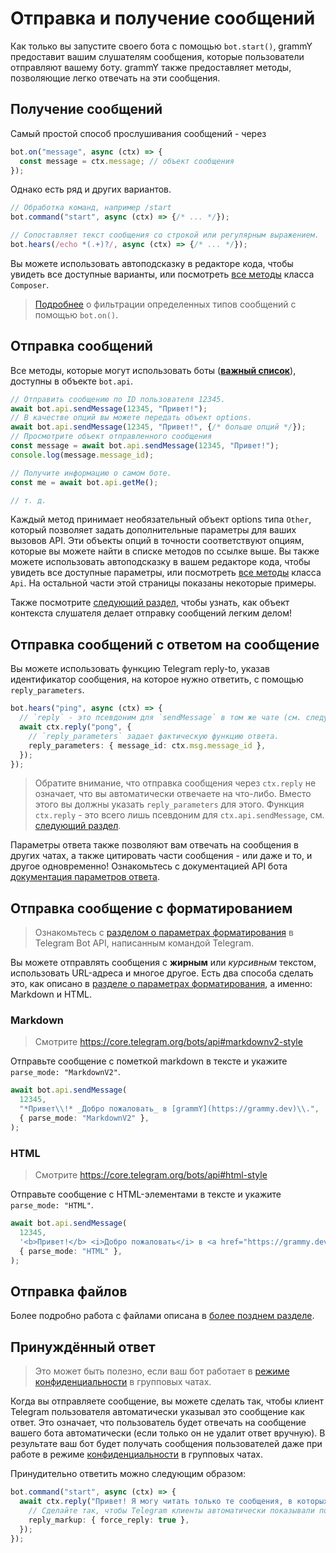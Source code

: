 # Отправка и получение сообщений

Как только вы запустите своего бота с помощью `bot.start()`, grammY предоставит вашим слушателям сообщения, которые пользователи отправляют вашему боту.
grammY также предоставляет методы, позволяющие легко отвечать на эти сообщения.

## Получение сообщений

Самый простой способ прослушивания сообщений - через

```ts
bot.on("message", async (ctx) => {
  const message = ctx.message; // объект сообщения
});
```

Однако есть ряд и других вариантов.

```ts
// Обработка команд, например /start
bot.command("start", async (ctx) => {/* ... */});

// Сопоставляет текст сообщения со строкой или регулярным выражением.
bot.hears(/echo *(.+)?/, async (ctx) => {/* ... */});
```

Вы можете использовать автоподсказку в редакторе кода, чтобы увидеть все доступные варианты, или посмотреть [все методы](/ref/core/composer) класса `Composer`.

> [Подробнее](./filter-queries) о фильтрации определенных типов сообщений с помощью `bot.on()`.

## Отправка сообщений

Все методы, которые могут использовать боты (**[важный список](https://core.telegram.org/bots/api#available-methods)**), доступны в объекте `bot.api`.

```ts
// Отправить сообщению по ID пользователя 12345.
await bot.api.sendMessage(12345, "Привет!");
// В качестве опций вы можете передать объект options.
await bot.api.sendMessage(12345, "Привет!", {/* больше опций */});
// Просмотрите объект отправленного сообщения
const message = await bot.api.sendMessage(12345, "Привет!");
console.log(message.message_id);

// Получите информацию о самом боте.
const me = await bot.api.getMe();

// т. д.
```

Каждый метод принимает необязательный объект options типа `Other`, который позволяет задать дополнительные параметры для ваших вызовов API.
Эти объекты опций в точности соответствуют опциям, которые вы можете найти в списке методов по ссылке выше.
Вы также можете использовать автоподсказку в вашем редакторе кода, чтобы увидеть все доступные параметры, или посмотреть [все методы](/ref/core/api) класса `Api`.
На остальной части этой страницы показаны некоторые примеры.

Также посмотрите [следующий раздел](./context), чтобы узнать, как объект контекста слушателя делает отправку сообщений легким делом!

## Отправка сообщений с ответом на сообщение

Вы можете использовать функцию Telegram reply-to, указав идентификатор сообщения, на которое нужно ответить, с помощью `reply_parameters`.

```ts
bot.hears("ping", async (ctx) => {
  // `reply` - это псевдоним для `sendMessage` в том же чате (см. следующий раздел).
  await ctx.reply("pong", {
    // `reply_parameters` задает фактическую функцию ответа.
    reply_parameters: { message_id: ctx.msg.message_id },
  });
});
```

> Обратите внимание, что отправка сообщения через `ctx.reply` не означает, что вы автоматически отвечаете на что-либо.
> Вместо этого вы должны указать `reply_parameters` для этого.
> Функция `ctx.reply` - это всего лишь псевдоним для `ctx.api.sendMessage`, см. [следующий раздел](./context#доступные-деиствия).

Параметры ответа также позволяют вам отвечать на сообщения в других чатах, а также цитировать части сообщения - или даже и то, и другое одновременно!
Ознакомьтесь с документацией API бота [документация параметров ответа](https://core.telegram.org/bots/api#replyparameters).

## Отправка сообщение с форматированием

> Ознакомьтесь с [разделом о параметрах форматирования](https://core.telegram.org/bots/api#formatting-options) в Telegram Bot API, написанным командой Telegram.

Вы можете отправлять сообщения с **жирным** или _курсивным_ текстом, использовать URL-адреса и многое другое.
Есть два способа сделать это, как описано в [разделе о параметрах форматирования](https://core.telegram.org/bots/api#formatting-options), а именно: Markdown и HTML.

### Markdown

> Смотрите <https://core.telegram.org/bots/api#markdownv2-style>

Отправьте сообщение с пометкой markdown в тексте и укажите `parse_mode: "MarkdownV2"`.

```ts
await bot.api.sendMessage(
  12345,
  "*Привет\\!* _Добро пожаловать_ в [grammY](https://grammy.dev)\\.",
  { parse_mode: "MarkdownV2" },
);
```

### HTML

> Смотрите <https://core.telegram.org/bots/api#html-style>

Отправьте сообщение с HTML-элементами в тексте и укажите `parse_mode: "HTML"`.

```ts
await bot.api.sendMessage(
  12345,
  '<b>Привет!</b> <i>Добро пожаловать</i> в <a href="https://grammy.dev">grammY</a>.',
  { parse_mode: "HTML" },
);
```

## Отправка файлов

Более подробно работа с файлами описана в [более позднем разделе](./files#отправка-фаилов).

## Принуждённый ответ

> Это может быть полезно, если ваш бот работает в [режиме конфиденциальности](https://core.telegram.org/bots/features#privacy-mode) в групповых чатах.

Когда вы отправляете сообщение, вы можете сделать так, чтобы клиент Telegram пользователя автоматически указывал это сообщение как ответ.
Это означает, что пользователь будет отвечать на сообщение вашего бота автоматически (если только он не удалит ответ вручную).
В результате ваш бот будет получать сообщения пользователей даже при работе в режиме [конфиденциальности](https://core.telegram.org/bots/features#privacy-mode) в групповых чатах.

Принудительно ответить можно следующим образом:

```ts
bot.command("start", async (ctx) => {
  await ctx.reply("Привет! Я могу читать только те сообщения, в которых отвечают на мои сообщения!", {
    // Сделайте так, чтобы Telegram клиенты автоматически показывали пользователю интерфейс ответа.
    reply_markup: { force_reply: true },
  });
});
```

